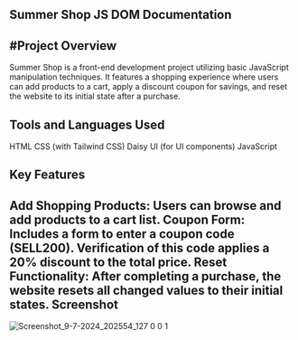Summer Shop JS DOM Documentation
------------------------------------------------------------------------------------------------------------------
#Project Overview
------------------
Summer Shop is a front-end development project utilizing basic JavaScript manipulation techniques. It features a shopping experience where users can add products to a cart, apply a discount coupon for savings, and reset the website to its initial state after a purchase.

Tools and Languages Used
------------------------
HTML
CSS (with Tailwind CSS)
Daisy UI (for UI components)
JavaScript

Key Features
-------------
Add Shopping Products: Users can browse and add products to a cart list.
Coupon Form: Includes a form to enter a coupon code (SELL200). Verification of this code applies a 20% discount to the total price.
Reset Functionality: After completing a purchase, the website resets all changed values to their initial states.
Screenshot
-------------
![Screenshot_9-7-2024_202554_127 0 0 1](https://github.com/maruf6890/summer-shop-js-dom/assets/137112466/462652ba-0c53-468e-9cf1-cbfcfd7e98c3)

